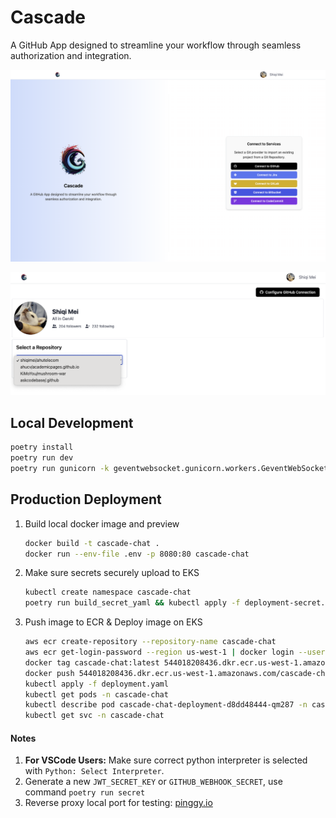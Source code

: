 # Cascade

A GitHub App designed to streamline your workflow through seamless authorization and integration.

![](./docs/connections-preview.png)

![](./docs/dashboard-preview.png)

## Local Development

```bash
poetry install
poetry run dev
poetry run gunicorn -k geventwebsocket.gunicorn.workers.GeventWebSocketWorker -w 1 -b 0.0.0.0:8080 src.app:app

```

## Production Deployment

1. Build local docker image and preview

    ```bash
    docker build -t cascade-chat .
    docker run --env-file .env -p 8080:80 cascade-chat
    ```

2. Make sure secrets securely upload to EKS

    ```bash
    kubectl create namespace cascade-chat
    poetry run build_secret_yaml && kubectl apply -f deployment-secret.yaml
    ```

3. Push image to ECR & Deploy image on EKS

    ```bash
    aws ecr create-repository --repository-name cascade-chat
    aws ecr get-login-password --region us-west-1 | docker login --username AWS --password-stdin 544018208436.dkr.ecr.us-west-1.amazonaws.com/cascade-chat
    docker tag cascade-chat:latest 544018208436.dkr.ecr.us-west-1.amazonaws.com/cascade-chat:latest
    docker push 544018208436.dkr.ecr.us-west-1.amazonaws.com/cascade-chat:latest
    kubectl apply -f deployment.yaml
    kubectl get pods -n cascade-chat
    kubectl describe pod cascade-chat-deployment-d8dd48444-qm287 -n cascade-chat
    kubectl get svc -n cascade-chat
    ```

#### Notes

1. **For VSCode Users:** Make sure correct python interpreter is selected with `Python: Select Interpreter`.
2. Generate a new `JWT_SECRET_KEY` or `GITHUB_WEBHOOK_SECRET`, use command `poetry run secret`
3. Reverse proxy local port for testing: [pinggy.io](https://pinggy.io/)